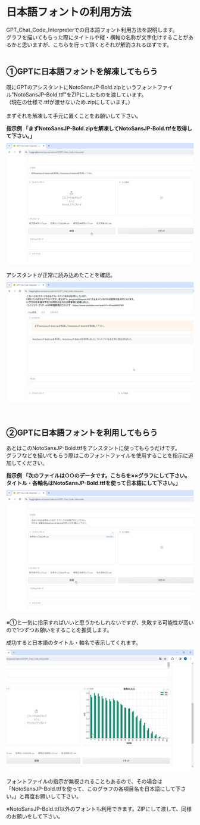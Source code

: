 # 日本語フォントの利用方法

GPT_Chat_Code_Interpreterでの日本語フォント利用方法を説明します。<br>
グラフを描いてもらった際にタイトルや縦・横軸の名称が文字化けすることがあるかと思いますが、こちらを行って頂くとそれが解消されるはずです。
<br><br>

## ①GPTに日本語フォントを解凍してもらう

既にGPTのアシスタントにNotoSansJP-Bold.zipというフォントファイル"NotoSansJP-Bold.ttf"をZIPにしたものを渡しています。<br>
（現在の仕様で.ttfが渡せないため.zipにしています。）
<br><br>
まずそれを解凍して手元に置くことをお願いして下さい。


**指示例 「まずNotoSansJP-Bold.zipを解凍してNotoSansJP-Bold.ttfを取得して下さい。」**
![](images/01.PNG)

アシスタントが正常に読み込めたことを確認。
![](images/02.PNG)

<br>

## ②GPTに日本語フォントを利用してもらう
あとはこのNotoSansJP-Bold.ttfをアシスタントに使ってもらうだけです。<br>
グラフなどを描いてもらう際はこのフォントファイルを使用することを指示に追加してください。

**指示例 「次のファイルは○○のデータです。こちらを××グラフにして下さい。タイトル・各軸名はNotoSansJP-Bold.ttfを使って日本語にして下さい。」**
![](images/03.PNG)

※①と一気に指示すればいいと思うかもしれないですが、失敗する可能性が高いので1つずつお願いをすることを推奨します。
<br>

成功すると日本語のタイトル・軸名で表示してくれます。
![](images/04.PNG)


フォントファイルの指示が無視されることもあるので、その場合は「NotoSansJP-Bold.ttfを使って、このグラフの各項目名を日本語にして下さい。」と再度お願いして下さい。


※NotoSansJP-Bold.ttf以外のフォントも利用できます。ZIPにして渡して、同様のお願いをして下さい。